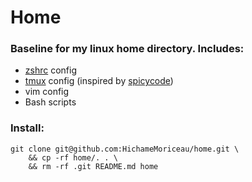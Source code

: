 # Home

### Baseline for my linux home directory. Includes:
- [zshrc](https://github.com/robbyrussell/oh-my-zsh) config
- [tmux](https://gist.github.com/henrik/1967800) config (inspired by [spicycode](https://gist.github.com/spicycode/1229612))
- vim config
- Bash scripts


### Install:

```
git clone git@github.com:HichameMoriceau/home.git \
	&& cp -rf home/. . \
	&& rm -rf .git README.md home
```

